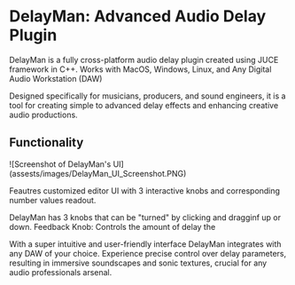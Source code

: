 # DelayMan: Advanced Audio Delay Plugin
DelayMan is a fully cross-platform audio delay plugin created using JUCE framework in C++. 
Works with MacOS, Windows, Linux, and Any Digital Audio Workstation (DAW)

Designed specifically for musicians, producers, and sound engineers, it is a tool for creating simple to advanced delay effects and enhancing creative audio productions. 

## Functionality
![Screenshot of DelayMan's UI] (assests/images/DelayMan_UI_Screenshot.PNG)

Feautres customized editor UI with 3 interactive knobs and corresponding number values readout.

DelayMan has 3 knobs that can be "turned" by clicking and dragginf up or down.
Feedback Knob: Controls the amount of delay the

With a super intuitive and user-friendly interface DelayMan integrates with any DAW of your choice. Experience precise control over delay parameters, resulting in immersive soundscapes and sonic textures, crucial for any audio professionals arsenal. 
